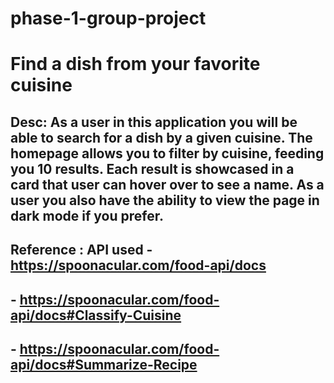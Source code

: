 # phase-1-group-project

# Find a dish from your favorite cuisine

## Desc: As a user in this application you will be able to search for a dish by a given cuisine. The homepage allows you to filter by cuisine, feeding you 10 results. Each result is showcased in a card that user can hover over to see a name. As a user you also have the ability to view the page in dark mode if you prefer.

## Reference : API used - https://spoonacular.com/food-api/docs
##                      - https://spoonacular.com/food-api/docs#Classify-Cuisine
##                        - https://spoonacular.com/food-api/docs#Summarize-Recipe